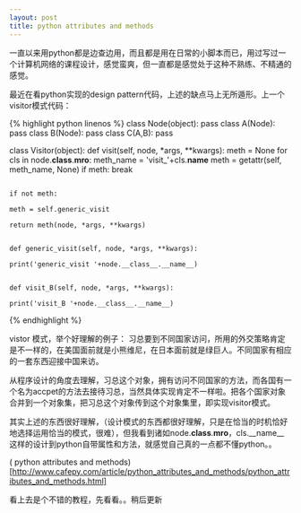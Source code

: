 ```yaml
---
layout: post
title: python attributes and methods
---
```


一直以来用python都是边查边用，而且都是用在日常的小脚本而已，用过写过一个计算机网络的课程设计，感觉蛮爽，但一直都是感觉处于这种不熟练、不精通的感觉。

最近在看python实现的design pattern代码，上述的缺点马上无所遁形。上一个visitor模式代码：

{% highlight python linenos %}
class Node(object): pass
class A(Node): pass
class B(Node): pass
class C(A,B): pass

class Visitor(object):
        def visit(self, node, *args, **kwargs):
                    meth = None
                            for cls in node.__class__.__mro__:
                                            meth_name = 'visit_'+cls.__name__
                                                        meth = getattr(self, meth_name, None)
                                                                    if meth:
                                                                                        break

                                                                                            if not meth:
                                                                                                            meth = self.generic_visit
                                                                                                                    return meth(node, *args, **kwargs)

                                                                                                                    def generic_visit(self, node, *args, **kwargs):
                                                                                                                                print('generic_visit '+node.__class__.__name__)

                                                                                                                                    def visit_B(self, node, *args, **kwargs):
                                                                                                                                                print('visit_B '+node.__class__.__name__)
{% endhighlight %}

vistor 模式，举个好理解的例子：
习总要到不同国家访问，所用的外交策略肯定是不一样的，在美国面前就是小熊维尼，在日本面前就是绿巨人。不同国家有相应的一套东西迎接中国来访。

从程序设计的角度去理解，习总这个对象，拥有访问不同国家的方法，而各国有一个名为accpet的方法去接待习总，当然具体实现肯定不一样啦。把各个国家对象合并到一个对象集，把习总这个对象传到这个对象集里，即实现visitor模式。

其实上述的东西很好理解，（设计模式的东西都很好理解，只是在恰当的时机恰好地选择运用恰当的模式，很难），但我看到诸如node.__class__.__mro__，cls.__name__这样的设计到python自带属性和方法，就感觉自己真的一点都不懂python。。

( python attributes and methods)[http://www.cafepy.com/article/python_attributes_and_methods/python_attributes_and_methods.html]

看上去是个不错的教程，先看看。。稍后更新
